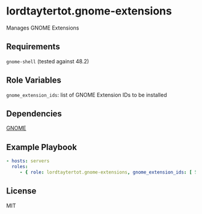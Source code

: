 lordtaytertot.gnome-extensions
==============================

Manages GNOME Extensions

Requirements
------------
`gnome-shell` (tested against 48.2)

Role Variables
--------------
`gnome_extension_ids`: list of GNOME Extension IDs to be installed

Dependencies
------------
[GNOME](https://www.gnome.org/)

Example Playbook
----------------
```yaml
- hosts: servers
  roles:
     - { role: lordtaytertot.gnome-extensions, gnome_extension_ids: [ 517, 5470 ] }
```

License
-------

MIT
